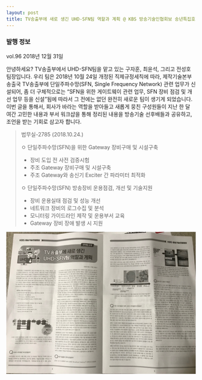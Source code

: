 ```yaml
---
layout: post
title: TV송출부에 새로 생긴 UHD-SFN팀 역할과 계획 @ KBS 방송기술인협회보 송년특집호
---
```


### 발행 정보
vol.96
2018년 12월 31일 

안녕하세요? TV송출부에서 UHD-SFN팀을 맡고 있는 구자훈, 최윤석, 그리고 전성호 팀장입니다. 우리 팀은 2018년 10월 24일 개정된 직제규정세칙에 따라, 제작기술본부 송출국 TV송출부에 단일주파수망(SFN, Single Frequency Network) 관련 업무가 신설되어, 좀 더 구체적으로는 “SFN을 위한 게이트웨이 관련 업무, SFN 장비 점검 및 개선 업무 등을 신설”됨에 따라서 그 전에는 없던 완전히 새로운 팀이 생기게 되었습니다. 이번 글을 통해서, 회사가 바라는 역할을 받아들고 새롭게 뭉친 구성원들이 지난 한 달 여간 고민한 내용과 부서 워크샵을 통해 정리된 내용을 방송기술 선후배들과 공유하고, 조언을 받는 기회로 삼고자 합니다.

> 법무실-2785 (2018.10.24.)
> 
> ㅇ 단일주파수망(SFN)을 위한 Gateway 장비구매 및 시설구축
> - 장비 도입 전 사전 검증시험
> - 주조 Gateway 장비구매 및 시설구축
> - 주조 Gateway와 송신기 Exciter 간 파라미터 최적화 
> 
> ㅇ 단일주파수망(SFN) 방송장비 운용점검, 개선 및 기술지원
> - 장비 운용실태 점검 및 성능 개선
> - 네트워크 장비의 로그수집 및 분석
> - 모니터링 가이드라인 제작 및 운용부서 교육
> - Gateway 장비 장애 발생 시 지원

![그림 1](/images/KBSBETA201812.jpg)
